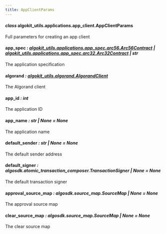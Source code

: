 ```yaml
---
title: AppClientParams
---
```

#### *class* algokit_utils.applications.app_client.AppClientParams

Full parameters for creating an app client

#### app_spec *: [algokit_utils.applications.app_spec.arc56.Arc56Contract](/reference/algokit-utils-py/api/docs/markdown/autoapi/algokit_utils/applications/app_spec/arc56/arc56contract/#algokit_utils.applications.app_spec.arc56.Arc56Contract) | [algokit_utils.applications.app_spec.arc32.Arc32Contract](/reference/algokit-utils-py/api/docs/markdown/autoapi/algokit_utils/applications/app_spec/arc32/arc32contract/#algokit_utils.applications.app_spec.arc32.Arc32Contract) | str*

The application specification

#### algorand *: [algokit_utils.algorand.AlgorandClient](/reference/algokit-utils-py/api/docs/markdown/autoapi/algokit_utils/algorand/algorandclient/#algokit_utils.algorand.AlgorandClient)*

The Algorand client

#### app_id *: int*

The application ID

#### app_name *: str | None* *= None*

The application name

#### default_sender *: str | None* *= None*

The default sender address

#### default_signer *: algosdk.atomic_transaction_composer.TransactionSigner | None* *= None*

The default transaction signer

#### approval_source_map *: algosdk.source_map.SourceMap | None* *= None*

The approval source map

#### clear_source_map *: algosdk.source_map.SourceMap | None* *= None*

The clear source map